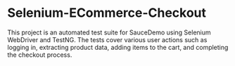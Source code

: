 # Selenium-ECommerce-Checkout
This project is an automated test suite for SauceDemo using Selenium WebDriver and TestNG. The tests cover various user actions such as logging in, extracting product data, adding items to the cart, and completing the checkout process.
